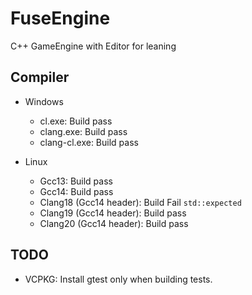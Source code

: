 # FuseEngine
C++ GameEngine with Editor for leaning

## Compiler
- Windows
  - cl.exe: Build pass
  - clang.exe: Build pass
  - clang-cl.exe: Build pass 

- Linux
  - Gcc13: Build pass
  - Gcc14: Build pass
  - Clang18 (Gcc14 header): Build Fail `std::expected` 
  - Clang19 (Gcc14 header): Build pass
  - Clang20 (Gcc14 header): Build pass

## TODO

- VCPKG: Install gtest only when building tests.
